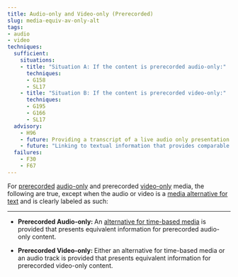 ```yaml
---
title: Audio-only and Video-only (Prerecorded)
slug: media-equiv-av-only-alt
tags:
- audio
- video
techniques:
  sufficient:
    situations:
    - title: "Situation A: If the content is prerecorded audio-only:"
      techniques:
      - G158
      - SL17
    - title: "Situation B: If the content is prerecorded video-only:"
      techniques:
      - G195
      - G166
      - SL17
  advisory:
    - H96
    - future: Providing a transcript of a live audio only presentation after the fact
    - future: "Linking to textual information that provides comparable information (e.g., for a traffic Webcam, a municipality could provide a link to the text traffic report.)"
  failures:
    - F30
    - F67
---
```

<p>For <a href="http://www.w3.org/TR/2008/REC-WCAG20-20081211/#prerecordeddef" class="termref">prerecorded</a> <a href="http://www.w3.org/TR/2008/REC-WCAG20-20081211/#audio-onlydef" class="termref">audio-only</a> and prerecorded <a href="http://www.w3.org/TR/2008/REC-WCAG20-20081211/#video-onlydef" class="termref">video-only</a> media, the following are true, except when the audio or video is a <a href="http://www.w3.org/TR/2008/REC-WCAG20-20081211/#multimedia-alt-textdef" class="termref">media alternative for text</a> and is clearly labeled as such:</p>

***

<ul><li><p><strong class="sc-handle">Prerecorded Audio-only: </strong>An <a href="http://www.w3.org/TR/2008/REC-WCAG20-20081211/#alt-time-based-mediadef" class="termref">alternative for time-based media</a> is provided that presents equivalent information for prerecorded audio-only content.</p></li><li><p><strong class="sc-handle">Prerecorded Video-only: </strong>Either an alternative for time-based media or an audio track is provided that presents equivalent information for prerecorded video-only content.</p></li></ul>
